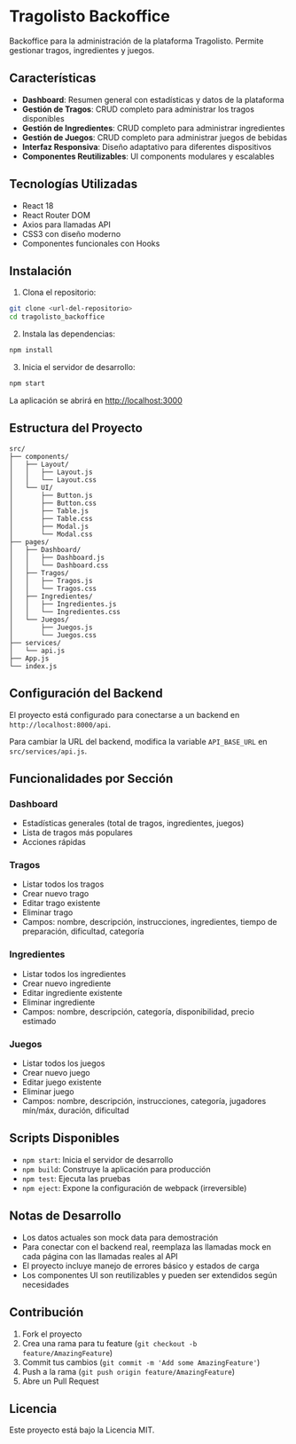 # Tragolisto Backoffice

Backoffice para la administración de la plataforma Tragolisto. Permite gestionar tragos, ingredientes y juegos.

## Características

- **Dashboard**: Resumen general con estadísticas y datos de la plataforma
- **Gestión de Tragos**: CRUD completo para administrar los tragos disponibles
- **Gestión de Ingredientes**: CRUD completo para administrar ingredientes
- **Gestión de Juegos**: CRUD completo para administrar juegos de bebidas
- **Interfaz Responsiva**: Diseño adaptativo para diferentes dispositivos
- **Componentes Reutilizables**: UI components modulares y escalables

## Tecnologías Utilizadas

- React 18
- React Router DOM
- Axios para llamadas API
- CSS3 con diseño moderno
- Componentes funcionales con Hooks

## Instalación

1. Clona el repositorio:
```bash
git clone <url-del-repositorio>
cd tragolisto_backoffice
```

2. Instala las dependencias:
```bash
npm install
```

3. Inicia el servidor de desarrollo:
```bash
npm start
```

La aplicación se abrirá en [http://localhost:3000](http://localhost:3000)

## Estructura del Proyecto

```
src/
├── components/
│   ├── Layout/
│   │   ├── Layout.js
│   │   └── Layout.css
│   └── UI/
│       ├── Button.js
│       ├── Button.css
│       ├── Table.js
│       ├── Table.css
│       ├── Modal.js
│       └── Modal.css
├── pages/
│   ├── Dashboard/
│   │   ├── Dashboard.js
│   │   └── Dashboard.css
│   ├── Tragos/
│   │   ├── Tragos.js
│   │   └── Tragos.css
│   ├── Ingredientes/
│   │   ├── Ingredientes.js
│   │   └── Ingredientes.css
│   └── Juegos/
│       ├── Juegos.js
│       └── Juegos.css
├── services/
│   └── api.js
├── App.js
└── index.js
```

## Configuración del Backend

El proyecto está configurado para conectarse a un backend en `http://localhost:8000/api`. 

Para cambiar la URL del backend, modifica la variable `API_BASE_URL` en `src/services/api.js`.

## Funcionalidades por Sección

### Dashboard
- Estadísticas generales (total de tragos, ingredientes, juegos)
- Lista de tragos más populares
- Acciones rápidas

### Tragos
- Listar todos los tragos
- Crear nuevo trago
- Editar trago existente
- Eliminar trago
- Campos: nombre, descripción, instrucciones, ingredientes, tiempo de preparación, dificultad, categoría

### Ingredientes
- Listar todos los ingredientes
- Crear nuevo ingrediente
- Editar ingrediente existente
- Eliminar ingrediente
- Campos: nombre, descripción, categoría, disponibilidad, precio estimado

### Juegos
- Listar todos los juegos
- Crear nuevo juego
- Editar juego existente
- Eliminar juego
- Campos: nombre, descripción, instrucciones, categoría, jugadores mín/máx, duración, dificultad

## Scripts Disponibles

- `npm start`: Inicia el servidor de desarrollo
- `npm build`: Construye la aplicación para producción
- `npm test`: Ejecuta las pruebas
- `npm eject`: Expone la configuración de webpack (irreversible)

## Notas de Desarrollo

- Los datos actuales son mock data para demostración
- Para conectar con el backend real, reemplaza las llamadas mock en cada página con las llamadas reales al API
- El proyecto incluye manejo de errores básico y estados de carga
- Los componentes UI son reutilizables y pueden ser extendidos según necesidades

## Contribución

1. Fork el proyecto
2. Crea una rama para tu feature (`git checkout -b feature/AmazingFeature`)
3. Commit tus cambios (`git commit -m 'Add some AmazingFeature'`)
4. Push a la rama (`git push origin feature/AmazingFeature`)
5. Abre un Pull Request

## Licencia

Este proyecto está bajo la Licencia MIT. 